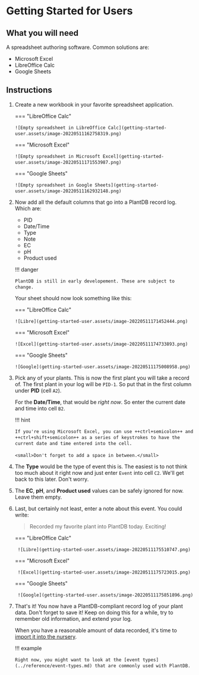 # Getting Started for Users

## What you will need

A spreadsheet authoring software. Common solutions are:

-   Microsoft Excel
-   LibreOffice Calc
-   Google Sheets

## Instructions

1.  Create a new workbook in your favorite spreadsheet application.

    === "LibreOffice Calc"

        ![Empty spreadsheet in LibreOffice Calc](getting-started-user.assets/image-20220511162758319.png)

    === "Microsoft Excel"

        ![Empty spreadsheet in Microsoft Excel](getting-started-user.assets/image-20220511171553987.png)

    === "Google Sheets"

        ![Empty spreadsheet in Google Sheets](getting-started-user.assets/image-20220511162932148.png)

1.  Now add all the default columns that go into a PlantDB record log. Which are:

    -   PID
    -   Date/Time
    -   Type
    -   Note
    -   EC
    -   pH
    -   Product used

    !!! danger

        PlantDB is still in early developement. These are subject to change.

    Your sheet should now look something like this:

    === "LibreOffice Calc"

        ![Libre](getting-started-user.assets/image-20220511171452444.png)

    === "Microsoft Excel"

        ![Excel](getting-started-user.assets/image-20220511174733893.png)

    === "Google Sheets"

        ![Google](getting-started-user.assets/image-20220511175008958.png)

1.  Pick any of your plants. This is now the first plant you will take a record of. The first plant in your log will be `PID-1`. So put that in the first column under **PID** (cell `A2`).

    For the **Date/Time**, that would be _right now_. So enter the current date and time into cell `B2`.

    !!! hint

        If you're using Microsoft Excel, you can use ++ctrl+semicolon++ and ++ctrl+shift+semicolon++ as a series of keystrokes to have the current date and time entered into the cell.

        <small>Don't forget to add a space in between.</small>

1.  The **Type** would be the type of event this is. The easiest is to not think too much about it right now and just enter `Event` into cell `C2`. We'll get back to this later. Don't worry.

1.  The **EC**, **pH**, and **Product used** values can be safely ignored for now. Leave them empty.

1.  Last, but certainly not least, enter a note about this event. You could write:

    > Recorded my favorite plant into PlantDB today. Exciting!

    === "LibreOffice Calc"

         ![Libre](getting-started-user.assets/image-20220511175510747.png)

    === "Microsoft Excel"

         ![Excel](getting-started-user.assets/image-20220511175723015.png)

    === "Google Sheets"

         ![Google](getting-started-user.assets/image-20220511175851896.png)

1.  That's it! You now have a PlantDB-compliant record log of your plant data. Don't forget to save it! Keep on doing this for a while, try to remember old information, and extend your log.

    When you have a reasonable amount of data recorded, it's time to [import it into the nursery](./nursery.md).

    !!! example

        Right now, you might want to look at the [event types](../reference/event-types.md) that are commonly used with PlantDB.
